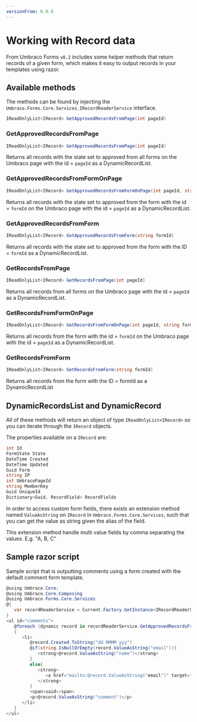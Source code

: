 ```yaml
---
versionFrom: 8.0.0
---
```


# Working with Record data

From Umbraco Forms `v8.2` includes some helper methods that return records of a given form, which makes it easy to output records in your templates using razor.

## Available methods
The methods can be found by injecting the `Umbraco.Forms.Core.Services.IRecordReaderService` interface.

```csharp
IReadOnlyList<IRecord> GetApprovedRecordsFromPage(int pageId)
```

### GetApprovedRecordsFromPage

```csharp
IReadOnlyList<IRecord> GetApprovedRecordsFromPage(int pageId)
```

Returns all records with the state set to approved from all forms on the Umbraco page with the id = `pageId` as a DynamicRecordList. 

### GetApprovedRecordsFromFormOnPage

```csharp
IReadOnlyList<IRecord> GetApprovedRecordsFromFormOnPage(int pageId, string formId)
```

Returns all records with the state set to approved from the form with the id = `formId` on the Umbraco page with the id = `pageId` as a DynamicRecordList.

### GetApprovedRecordsFromForm

```csharp
IReadOnlyList<IRecord> GetApprovedRecordsFromForm(string formId)
```

Returns all records with the state set to approved from the form with the ID = `formId` as a DynamicRecordList.

### GetRecordsFromPage

```csharp
IReadOnlyList<IRecord> GetRecordsFromPage(int pageId)
```

Returns all records from all forms on the Umbraco page with the id = `pageId` as a DynamicRecordList.

### GetRecordsFromFormOnPage

```csharp
IReadOnlyList<IRecord> GetRecordsFromFormOnPage(int pageId, string formId)
```

Returns all records from the form with the id = `formId` on the Umbraco page with the id = `pageId` as a DynamicRecordList.

### GetRecordsFromForm

```csharp
IReadOnlyList<IRecord> GetRecordsFromForm(string formId)
```

Returns all records from the form with the ID = formId as a DynamicRecordList

## DynamicRecordsList and DynamicRecord

All of these methods will return an object of type `IReadOnlyList<IRecord>` so you can iterate through the `IRecord` objects.

The properties available on a `IRecord` are:

```csharp
int Id
FormState State
DateTime Created
DateTime Updated
Guid Form
string IP
int UmbracoPageId
string MemberKey
Guid UniqueId
Dictionary<Guid, RecordField> RecordFields
```

In order to access custom form fields, there exists an extension method named `ValueAsString` on  `IRecord` in `Umbraco.Forms.Core.Services`, such that you can get the value as string given the alias of the field.

This extension method handle multi value fields by comma separating the values. E.g. "A, B, C"

## Sample razor script 

Sample script that is outputting comments using a form created with the default comment form template.

```csharp
@using Umbraco.Core;
@using Umbraco.Core.Composing
@using Umbraco.Forms.Core.Services
@{
   var recordReaderService = Current.Factory.GetInstance<IRecordReaderService>();
}
<ul id="comments">
   @foreach (dynamic record in recordReaderService.GetApprovedRecordsFromPage(Model.Id))
   {
      <li>
         @record.Created.ToString("dd MMMM yyy")
         @if(string.IsNullOrEmpty(record.ValueAsString("email")){
            <strong>@record.ValueAsString("name")</strong>
         }
         else{
            <strong>
               <a href="mailto:@record.ValueAsString("email")" target="_blank">@record.ValueAsString("name")</a>
            </strong>
         }
         <span>said</span>
         <p>@record.ValueAsString("comment")</p>
      </li>
   }
</ul>
```
